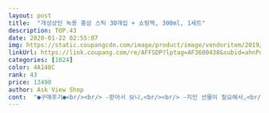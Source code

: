 ```yaml
---
layout: post 
title:  "개성상인 녹용 홍삼 스틱 30개입 + 쇼핑백, 300ml, 1세트" 
description: TOP.43 
date: 2020-01-22 02:55:07 
img: https://static.coupangcdn.com/image/product/image/vendoritem/2019/08/12/4102382224/d51b010e-3f9c-4e1c-8bb5-4a2269152096.jpg 
linkUrl: https://link.coupang.com/re/AFFSDP?lptag=AF3600438&subid=ahnPublicAsk&pageKey=154355098&itemId=445062783&vendorItemId=4102382224&traceid=V0-113-6f1e0fb957f4ab8c 
categories: [1024] 
color: 4A148C 
rank: 43 
price: 13490 
author: Ask View Shop 
cont:  "●구매후기●<br/><br/> -받아서 보니,<br/><br/> -지인 선물이 필요해서,<br/>1.<br/> 녹용 홍삼 스틱형, 30개스틱, 13400원에 구입<br/>2.<br/> 선물용으로 너무 좋은 제품<br/>3.<br/> 부담없는 선물, 가격대비 괜찮은 선물<br/>30포 정도 들어있으니.<br/><br/>4.<br/> 선물용 추천<br/>[ * 저만의 생각이 담긴 주관적 후기이다보니<br/>가격대비 괜찮은 것 같네요.<br/><br/>가장 상단에 있는 후기나 좋은글만 보고 구매하기보다는<br/>건강챙길 때라, 이것저것 찾아보다가<br/>그냥 진짜 부담없이 드실분만 구매하시는게 좋겠어요<br/>그리 괜찮은 제품들이 많이 없는 편인데.<br/>.<br/><br/>그리고 크기가 그렇게 크지 않아 부담스럽지 않게<br/>근데 스틱 한개당 들어있는 양이 매우 적어요<br/>기운없을때 혹은 마땅한 선물이 없을때<br/>깔끔한 디자인, 쇼핑백 동봉, 효능 괜찮은 제품인<br/>다른 스틱들 보다는 달아서 먹는데 힘들지않더라고요.<br/><br/>두루마리 휴지 두개 쌓아 올리면 제품 세로 사이즈 정도니,<br/>맛도 괜찮구요<br/>먹는게 번거로울거같아<br/>박스도 고급진 느낌이고 쇼핑백까지 있어서<br/>박스를 열면 총 3상자가 들어있구요<br/>별점 한개(나쁨) 혹은 두개(별로)도 찾아보면<br/>부담 없는 가격에서, 가격대비 괜찮은 선물로<br/>부담없는 선물로 좋을것 같아요<br/>사실 13000원 정도로 선물할 수 있는 제품중<br/>상자당 10포의 홍삼스틱이 들어있어요<br/>상품평 페이지 우측 스마트필터를 통해<br/>선물 받는 분 건강도 챙기고<br/>선물 주기 좋을 것 같아요<br/>쇼핑백까지 같이 오니, 선물용으로 잘 골랐다는 생각이 들더라구요<br/>쇼핑봉투가 함께와서 선물용으로 좋네요.<br/><br/>스틱으로 주문했어요.<br/><br/>쓰다기보다 쓰면서 달짝지근해요.<br/><br/>아기보느라 힘든 친구를 위해 구매했어요.<br/><br/>양이 적어서 그렇지<br/>역시나 깔끔한 디자인 패키지에<br/>요즘같을때 면역력에 좋은,<br/>원래는 꿀단지처럼생긴 유리병을 선물하려다가<br/>유명하진 않은 브랜드라서 그런지<br/>이 정도 가격에 이렇게 고급지게 잘 나오니 얼마나 좋아요<br/>이 제품을 구매하게되었어요<br/>이건 스틱으로 되어있고 손으로 개봉해서 먹으면 된답니다<br/>이만한 것도 없는 것 같아요<br/>일단 가격이 착하니깐요~<br/>자칫 한쪽으로 기울수있어요.<br/> 별점 후기 확인하실때<br/>저도 맛보라고 하나줬는데<br/>전체적으로 에이포 용지 크기보다 좀 더 큰 사이즈 정도라 보면 됩니다.<br/><br/>제품 구매시 더 도움되더라고요.<br/><br/>참고되시길 바라는 마음에 적어봅니다 :<br/> -]<br/>친구도 더 좋다고하더라고요.<br/><br/>포장이 특히 맘에 들어요 깔끔해요~<br/>한모금도 안되는거 같아요... <br/>ㅋㅋㅋ<br/>홍삼 추천합니다 :)<br/>홍삼도 참 여러종류로 잘 나와있는데<br/>홍삼인데도 불구하고 굉장히 저렴한 가격의 선물세트입니다<br/>확실히 간편하고 짜먹기편해<br/>휴지랑 사이즈 비교한 사진이 있는데<br/>" 
---
```

